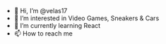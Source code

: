- 👋 Hi, I’m @velas17
- 👀 I’m interested in Video Games, Sneakers & Cars
- 🌱 I’m currently learning React
- 📫 How to reach me 

<!---
velas17/velas17 is a ✨ special ✨ repository because its `README.md` (this file) appears on your GitHub profile.
You can click the Preview link to take a look at your changes.
--->
